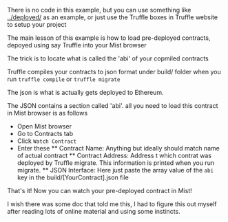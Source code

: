 There is no code in this example, but you can use something like [../deployed/](this) as an example, or just use the Truffle boxes in Truffle website to setup your project

The main lesson of this example is how to load pre-deployed contracts, depoyed using say Truffle into your Mist browser

The trick is to locate what is called the 'abi' of your copmiled contracts

Truffle compiles your contracts to json format under build/ folder when you run ```truffle compile``` or ```truffle migrate```

The json is what is actually gets deployed to Ethereum.

The JSON contains a section called 'abi'. all you need to load this contract in Mist browser is as follows

* Open Mist browser
* Go to Contracts tab
* Click ```Watch Contract```
* Enter these
 ** Contract Name: Anything but ideally should match name of actual contract
 ** Contract Address: Address t which contrat was deployed by Truffle migrate. This information is printed when you run migrate.
 ** JSON Interface: Here just paste the array value of the ```abi``` key in the build/[YourContract].json file


That's it! Now you can watch your pre-deployed contract in Mist!

I wish there was some doc that told me this, I had to figure this out myself after reading lots of online material and using some instincts.


